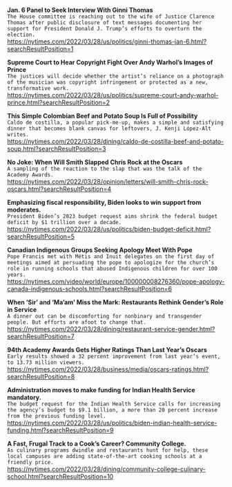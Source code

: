 **Jan. 6 Panel to Seek Interview With Ginni Thomas**\
`The House committee is reaching out to the wife of Justice Clarence Thomas after public disclosure of text messages documenting her support for President Donald J. Trump’s efforts to overturn the election.`\
https://nytimes.com/2022/03/28/us/politics/ginni-thomas-jan-6.html?searchResultPosition=1

**Supreme Court to Hear Copyright Fight Over Andy Warhol’s Images of Prince**\
`The justices will decide whether the artist’s reliance on a photograph of the musician was copyright infringement or protected as a new, transformative work.`\
https://nytimes.com/2022/03/28/us/politics/supreme-court-andy-warhol-prince.html?searchResultPosition=2

**This Simple Colombian Beef and Potato Soup Is Full of Possibility**\
`Caldo de costilla, a popular pick-me-up, makes a simple and satisfying dinner that becomes blank canvas for leftovers, J. Kenji López-Alt writes.`\
https://nytimes.com/2022/03/28/dining/caldo-de-costilla-beef-and-potato-soup.html?searchResultPosition=3

**No Joke: When Will Smith Slapped Chris Rock at the Oscars**\
`A sampling of the reaction to the slap that was the talk of the Academy Awards.`\
https://nytimes.com/2022/03/28/opinion/letters/will-smith-chris-rock-oscars.html?searchResultPosition=4

**Emphasizing fiscal responsibility, Biden looks to win support from moderates.**\
`President Biden’s 2023 budget request aims shrink the federal budget deficit by $1 trillion over a decade.`\
https://nytimes.com/2022/03/28/us/politics/biden-budget-deficit.html?searchResultPosition=5

**Canadian Indigenous Groups Seeking Apology Meet With Pope**\
`Pope Francis met with Métis and Inuit delegates on the first day of meetings aimed at persuading the pope to apologize for the church’s role in running schools that abused Indigenous children for over 100 years.`\
https://nytimes.com/video/world/europe/100000008276360/pope-apology-canada-indigenous-schools.html?searchResultPosition=6

**When ‘Sir’ and ‘Ma’am’ Miss the Mark: Restaurants Rethink Gender’s Role in Service**\
`A dinner out can be discomforting for nonbinary and transgender people. But efforts are afoot to change that.`\
https://nytimes.com/2022/03/28/dining/restaurant-service-gender.html?searchResultPosition=7

**94th Academy Awards Gets Higher Ratings Than Last Year’s Oscars**\
`Early results showed a 32 percent improvement from last year’s event, to 13.73 million viewers.`\
https://nytimes.com/2022/03/28/business/media/oscars-ratings.html?searchResultPosition=8

**Administration moves to make funding for Indian Health Service mandatory.**\
`The budget request for the Indian Health Service calls for increasing the agency’s budget to $9.1 billion, a more than 20 percent increase from the previous funding level.`\
https://nytimes.com/2022/03/28/us/politics/biden-indian-health-service-funding.html?searchResultPosition=9

**A Fast, Frugal Track to a Cook’s Career? Community College.**\
`As culinary programs dwindle and restaurants hunt for help, these local campuses are adding state-of-the-art cooking schools at a friendly price.`\
https://nytimes.com/2022/03/28/dining/community-college-culinary-school.html?searchResultPosition=10

